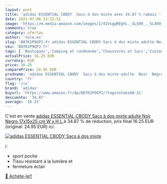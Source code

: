 ```yaml
---
layout: post
title: 'adidas ESSENTIAL CBODY  Sacs à dos mixte avec 34.87 % rabais '
date: 2021-07-08 13:15:51
image: 'https://m.media-amazon.com/images/I/41VsgqREghL._SL500_._SL400_.jpg'
comments: true
category: ofertas
author: 'tole.es'
slug: 'B07K1P9GPJ-fr adidas ESSENTIAL CBODY Sacs à dos mixte adulte Noir Negro...'
sku: 'B07K1P9GPJ-fr'
tags: [ 'Boutiques','Camping et randonnée','Chaussures et Sacs','Custom Stores','Sacs bananes de randonnée','Sacs et sacs à dos de randonnée','Sports et Loisirs','Vêtements et équipement de loisirs de plein air','adidas', ]
actualPrice: 16.25 EUR
currency: EUR
price: 16.25
comparePrice: 24.95 EUR
prodname: 'adidas ESSENTIAL CBODY  Sacs à dos mixte adulte  Noir  Negro   17x15x25 cm  W x H L '
country: 'fr'
flag: '🇫🇷'
brand: 'adidas'
buyurl: 'https://www.amazon.fr/dp/B07K1P9GPJ/?tag=tolees0d-21'
descuento: '34.87'
average: '16.25'
---
```


C'est en vente [adidas ESSENTIAL CBODY  Sacs à dos mixte adulte  Noir  Negro   17x15x25 cm  W x H L ](https://www.amazon.fr/dp/B07K1P9GPJ/?tag=tolees0d-21)  à  34.87 % de réduction, prix final  16.25 EUR (original: 24.95 EUR) ici:

[![adidas ESSENTIAL CBODY  Sacs à dos mixte](https://m.media-amazon.com/images/I/41VsgqREghL._SL500_._SL400_.jpg)](https://www.amazon.fr/dp/B07K1P9GPJ/?tag=tolees0d-21)

ℹ️:

- sport poche
- Tissu résistant à la lumière et
- fermeture éclair

[🛒 Achète-le!!](https://www.amazon.fr/dp/B07K1P9GPJ/?tag=tolees0d-21)
